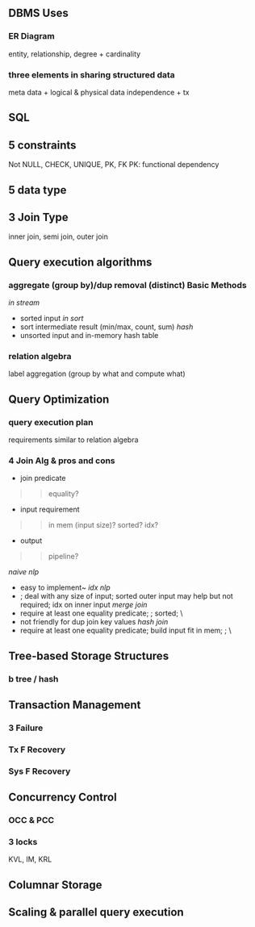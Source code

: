 ## DBMS Uses
### ER Diagram
entity, relationship, degree + cardinality

### three elements in sharing structured data
meta data + logical & physical data independence + tx

## SQL
## 5 constraints
Not NULL, CHECK, UNIQUE, PK, FK
PK: functional dependency

## 5 data type

## 3 Join Type
inner join, semi join, outer join

## Query execution algorithms
### aggregate (group by)/dup removal (distinct) Basic Methods
*in stream*
- sorted input
*in sort*
- sort intermediate result (min/max, count, sum)
*hash*
- unsorted input and in-memory hash table

### relation algebra
label aggregation (group by what and compute what)

## Query Optimization
### query execution plan
requirements similar to relation algebra

### 4 Join Alg & pros and cons
- join predicate
>> equality?
- input requirement
>> in mem (input size)? sorted? idx?
- output 
>> pipeline?

*naive nlp*
- easy to implement~
*idx nlp*
- \; deal with any size of input; sorted outer input may help but not required; idx on inner input 
*merge join*
- require at least one equality predicate; \; sorted; \
- not friendly for dup join key values
*hash join*
- require at least one equality predicate; build input fit in mem; \; \ 



## Tree-based Storage Structures
### b tree / hash

###




## Transaction Management
### 3 Failure
### Tx F Recovery
### Sys F Recovery

## Concurrency Control
### OCC & PCC
### 3 locks
KVL, IM, KRL

## Columnar Storage
###

## Scaling & parallel query execution
### 
